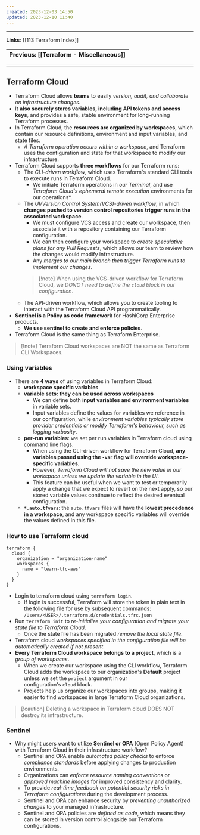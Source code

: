 ```yaml
---
created: 2023-12-03 14:50
updated: 2023-12-10 11:40
---
```

---
**Links**: [[113 Terraform Index]]

| Previous: [[Terraform - Miscellaneous]] |
|-|

---
## Terraform Cloud
- Terraform Cloud allows **teams** to easily *version, audit, and collaborate on infrastructure changes*. 
- It **also securely stores variables, including API tokens and access keys**, and provides a safe, stable environment for long-running Terraform processes.
- In Terraform Cloud, the **resources are organized by workspaces**, which contain our resource definitions, environment and input variables, and state files. 
	- *A Terraform operation occurs within a workspace*, and Terraform uses the configuration and state for that workspace to modify our infrastructure.
- Terraform Cloud supports **three workflows** for our Terraform runs:
	- The *CLI-driven workflow*, which uses Terraform's standard CLI tools to execute runs in Terraform Cloud.
		- We initiate Terraform operations in *our Terminal*, and use *Terraform Cloud's ephemeral remote execution* environments for our operations*.
	- The *UI/Version Control System(VCS)-driven workflow*, in which **changes pushed to version control repositories trigger runs in the associated workspace**.
		- We must configure VCS access and create our workspace, then associate it with a repository containing our Terraform configuration. 
		- We can then configure your workspace to *create speculative plans for any Pull Requests*, which allows our team to review how the changes would modify infrastructure. 
		- Any *merges to our main branch then trigger Terraform runs to implement our changes*.
		> [!note] When using the VCS-driven workflow for Terraform Cloud, we *DONOT need to define the `cloud` block in our configuration*.
	- The API-driven workflow, which allows you to create tooling to interact with the Terraform Cloud API programmatically.
- **Sentinel is a Policy as code framework** for HashiCorp Enterprise products.
	- **We use sentinel to create and enforce policies**.
- Terraform Cloud is the same thing as Terraform Enterprise.

> [!note] Terraform Cloud workspaces are NOT the same as Terraform CLI Workspaces.

### Using variables
- There are **4 ways** of using variables in Terraform Cloud:
	- **workspace specific variables** 
	- **variable sets: they can be used across workspaces**
		- We can define both **input variables and environment variables** in variable sets. 
		- Input variables define the values for variables we reference in our configuration, while *environment variables typically store provider credentials or modify Terraform's behaviour, such as logging verbosity*.
	- **per-run variables**: we set per run variables in Terraform  cloud using command line flags. 
		- When using the CLI-driven workflow for Terraform Cloud, **any variables passed using the `-var` flag will override workspace-specific variables**. 
		- However, *Terraform Cloud will not save the new value in our workspace unless we update the variable in the UI*. 
		- This feature can be useful when we want to test or temporarily apply a change that we expect to revert on the next apply, so our stored variable values continue to reflect the desired eventual configuration.
	- **`*.auto.tfvars`**: the `auto.tfvars` files will have the **lowest precedence in a workspace**, and any workspace specific variables will override the values defined in this file.

### How to use Terraform cloud
```hcl title:"Code changes to use terraform cloud" fold
terraform {
  cloud {
    organization = "organization-name"
    workspaces {
      name = "learn-tfc-aws" 
    }
  }
}
```

- Login to terraform cloud using `terraform login`.
	- If login is successful, Terraform will store the token in plain text in the following file for use by subsequent commands: `/Users/<USER>/.terraform.d/credentials.tfrc.json`
- Run `terraform init` to *re-initialize your configuration and migrate your state file to Terraform Cloud*.
	- Once the state file has been migrated *remove the local state file*.
-  Terraform cloud *workspaces specified in the configuration file will be automatically created if not present*.
- **Every Terraform Cloud workspace belongs to a project**, which is a *group of workspaces*.
	- When we create our workspace using the CLI workflow, Terraform Cloud adds the workspace to our organization's **Default** project unless we set the `project` argument in our configuration's `cloud` block.
	- Projects help us organize our workspaces into groups, making it easier to find workspaces in large Terraform Cloud organizations.

> [!caution] Deleting a workspace in Terraform cloud DOES NOT destroy its infrastructure.

### Sentinel
- Why might users want to utilize **Sentinel or OPA** (Open Policy Agent) with Terraform Cloud in their infrastructure workflow?
	- Sentinel and OPA enable *automated policy checks* to enforce *compliance standards* before applying changes to production environments.
	- Organizations can *enforce resource naming conventions* or *approved machine images* for improved consistency and clarity.
	- To provide *real-time feedback on potential security risks in Terraform configurations* during the development process.
	- Sentinel and OPA can enhance security by *preventing unauthorized changes* to your managed infrastructure.
	- Sentinel and OPA policies are *defined as code*, which means they can be stored in version control alongside our Terraform configurations.